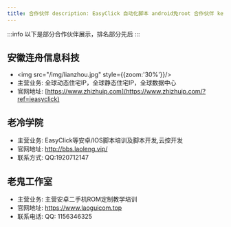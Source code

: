 ```yaml
---
title: 合作伙伴 description: EasyClick 自动化脚本 android免root 合作伙伴 keywords: [EasyClick 自动化脚本 android免root 合作伙伴]
---
```


:::info 以下是部分合作伙伴展示，排名部分先后
:::

## 安徽连舟信息科技

- <img src="/img/lianzhou.jpg" style={{zoom:'30%'}}/>
- 主营业务: 全球动态住宅IP，全球静态住宅IP，全球数据中心
- 官网地址: [https://www.zhizhuip.com](https://www.zhizhuip.com/?ref=ieasyclick)

## 老冷学院

- 主营业务: EasyClick等安卓/IOS脚本培训及脚本开发,云控开发
- 官网地址: http://bbs.laoleng.vip/
- 联系方式: QQ:1920712147

## 老鬼工作室

- 主营业务: 主营安卓二手机ROM定制教学培训
- 官网地址: https://www.laoguicom.top
- 联系电话: QQ: 1156346325


